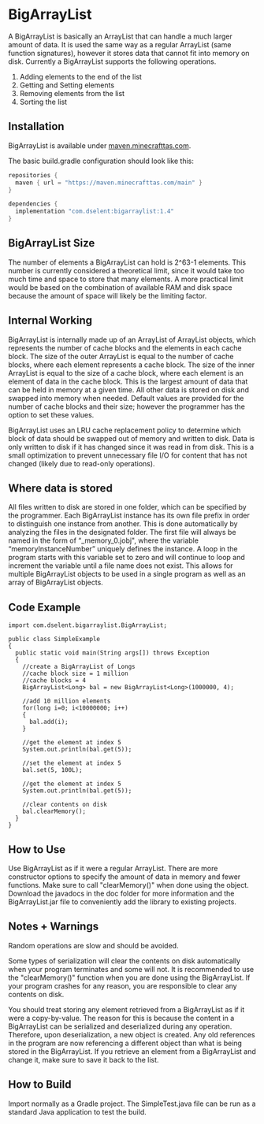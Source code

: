 # BigArrayList

A BigArrayList is basically an ArrayList that can handle a much larger amount of data.  It is used the same way as a regular ArrayList (same function signatures), however it stores data that cannot fit into memory on disk.  Currently a BigArrayList supports the following operations.

1. Adding elements to the end of the list
2. Getting and Setting elements
3. Removing elements from the list
4. Sorting the list

## Installation
BigArrayList is available under [maven.minecrafttas.com](https://maven.minecrafttas.com/#/main/com/dselent/bigarraylist).

The basic build.gradle configuration should look like this:
```groovy
repositories {
  maven { url = "https://maven.minecrafttas.com/main" }
}

dependencies {
  implementation "com.dselent:bigarraylist:1.4"
}
```

## BigArrayList Size

The number of elements a BigArrayList can hold is 2^63-1 elements.  This number is currently considered a theoretical limit, since it would take too much time and space to store that many elements. A more practical limit would be based on the combination of available RAM and disk space because the amount of space will likely be the limiting factor.

## Internal Working

BigArrayList is internally made up of an ArrayList of ArrayList objects, which represents the number of cache blocks and the elements in each cache block. The size of the outer ArrayList is equal to the number of cache blocks, where each element represents a cache block. The size of the inner ArrayList is equal to the size of a cache block, where each element is an element of data in the cache block. This is the largest amount of data that can be held in memory at a given time. All other data is stored on disk and swapped into memory when needed. Default values are provided for the number of cache blocks and their size; however the programmer has the option to set these values.

BigArrayList uses an LRU cache replacement policy to determine which block of data should be swapped out of memory and written to disk. Data is only written to disk if it has changed since it was read in from disk. This is a small optimization to prevent unnecessary file I/O for content that has not changed (likely due to read-only operations).

## Where data is stored

All files written to disk are stored in one folder, which can be specified by the programmer. Each BigArrayList instance has its own file prefix in order to distinguish one instance from another. This is done automatically by analyzing the files in the designated folder. The first file will always be named in the form of “<memoryInstanceNumber >_memory_0.jobj", where the variable “memoryInstanceNumber” uniquely defines the instance. A loop in the program starts with this variable set to zero and will continue to loop and increment the variable until a file name does not exist. This allows for multiple BigArrayList objects to be used in a single program as well as an array of BigArrayList objects.


## Code Example

    
    import com.dselent.bigarraylist.BigArrayList;
    
    public class SimpleExample
    {
      public static void main(String args[]) throws Exception
      {
        //create a BigArrayList of Longs
        //cache block size = 1 million
        //cache blocks = 4
        BigArrayList<Long> bal = new BigArrayList<Long>(1000000, 4);
			
        //add 10 million elements
        for(long i=0; i<10000000; i++)
        {
          bal.add(i);
        }
			
        //get the element at index 5
        System.out.println(bal.get(5));
			
        //set the element at index 5
        bal.set(5, 100L);
			
        //get the element at index 5
        System.out.println(bal.get(5));
		
        //clear contents on disk
        bal.clearMemory();
      }
    }


## How to Use

Use BigArrayList as if it were a regular ArrayList.  There are more constructor options to specify the amount of data in memory and fewer functions.  Make sure to call "clearMemory()" when done using the object.  Download the javadocs in the doc folder for more information and the BigArrayList.jar file to conveniently add the library to existing projects.

## Notes + Warnings
Random operations are slow and should be avoided.

Some types of serialization will clear the contents on disk automatically when your program terminates and some will not.  It is recommended to use the "clearMemory()" function when you are done using the BigArrayList.  If your program crashes for any reason, you are responsible to clear any contents on disk.

You should treat storing any element retrieved from a BigArrayList as if it were a copy-by-value.  The reason for this is because the content in a BigArrayList can be serialized and deserialized during any operation.  Therefore, upon deserialization, a new object is created.  Any old references in the program are now referencing a different object than what is being stored in the BigArrayList.  If you retrieve an element from a BigArrayList and change it, make sure to save it back to the list.

## How to Build
Import normally as a Gradle project.  The SimpleTest.java file can be run as a standard Java application to test the build.